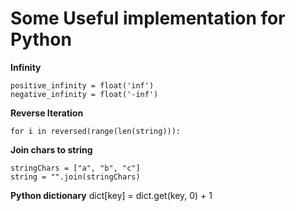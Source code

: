 <h1>Some Useful implementation for Python</h1>

**Infinity**
```
positive_infinity = float('inf')
negative_infinity = float('-inf')
```

**Reverse Iteration**

	for i in reversed(range(len(string))):
	
**Join chars to string**

	stringChars = ["a", "b", "c"]
	string = "".join(stringChars)

**Python dictionary**
	dict[key] = dict.get(key, 0) + 1


